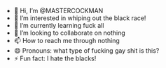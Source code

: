 - 👋 Hi, I’m @MASTERCOCKMAN
- 👀 I’m interested in whiping out the black race!
- 🌱 I’m currently learning fuck all
- 💞️ I’m looking to collaborate on nothing
- 📫 How to reach me through nothing
- 😄 Pronouns: what type of fucking gay shit is this?
- ⚡ Fun fact: I hate the blacks!
